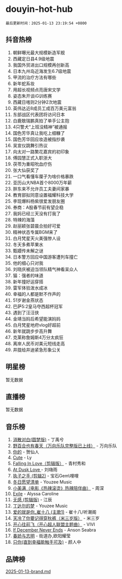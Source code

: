 # douyin-hot-hub

`最后更新时间：2025-01-13 23:19:54 +0800`

## 抖音热榜

1. 朝鲜曝光最大规模新造军舰
1. 西藏定日县4.9级地震
1. 我国外贸进出口规模再创新高
1. 日本九州岛近海发生6.7级地震
1. 甲流的治疗方法有哪些
1. 新年蛇系妆
1. 用超长视频点亮唐宋文学
1. 姿态朱开谈iG训练赛
1. 西藏日喀则2分钟2次地震
1. 英伟达近8成员工成百万美元富翁
1. 东部战区代表团将访问日本
1. 白鹿敖瑞鹏真拍了单手公主抱
1. 4只警犬“上班没精神”被通报
1. 国色芳华真让我吃上细糠了
1. 国色芳华回应妆造被指抄袭
1. 吴宣仪跳舞引热议
1. 向太对一路繁花嘉宾的初印象
1. 傅园慧正式入职浙大
1. 茯苓为重昭吮血疗伤
1. 张大仙获奖了
1. 一口气看懂车厘子为啥价格暴跌
1. 亚历山大NBA首个8000万年薪
1. 胖东来不允许员工夫妻间家暴
1. 教育部拟同意设置福耀科技大学
1. 李现爆料杨紫很爱发朋友圈
1. 券商：A股春节前有望企稳
1. 我妈已经三天没有打我了
1. 特辣的海藻
1. 赵丽颖张碧晨合拍好可爱
1. 精神状态专属BGM来了
1. 白月梵星天火美强惨人设
1. 冬天多煮苹果水
1. 甄嬛传未解之谜
1. 日本警方回应中国游客遭列车撞亡
1. 他的细心只对我
1. 刘晓庆被迫当领队精气神看呆众人
1. 猫：强者的味道
1. 新年撞好运穿搭
1. 雷军体验泼水成冰
1. 幸福的人都是默不作声的
1. 51岁谢金燕状态
1. 巴萨5:2皇马夺西超杯冠军
1. 遇到了汪汪侠
1. 金靖当妈后希望能演妈妈
1. 白月梵星地府vlog好超前
1. 新年就跳步步高升舞
1. 克莱称詹姆斯4万分太疯狂
1. 离岸人民币对美元短线走高
1. 井胧给井迪紧急形象公关

## 明星榜

暂无数据

## 直播榜

暂无数据

## 音乐榜

1. [消散对白(圆梦版)](https://sf5-hl-cdn-tos.douyinstatic.com/obj/tos-cn-ve-2774/og4jB5I5IizzoZVAAAzWgBMAsMDWoArfwBOiFs) - 丁禹兮
1. [野百合也有春天（万向乐队完整版已上线）](https://sf5-hl-cdn-tos.douyinstatic.com/obj/tos-cn-ve-2774/oMnUxhRAMiAGBqDtIPBQ7ACYQZFlJCftcgeDJE) - 万向乐队
1. [你的](https://sf5-hl-cdn-tos.douyinstatic.com/obj/tos-cn-ve-2774/oYuIeKf42jB7sEV6B2upMdpYAgfrQWj0FeRegh) - 贺仙人
1. [Cute](https://sf5-hl-cdn-tos.douyinstatic.com/obj/tos-cn-ve-2774/o4IbIzHWKAAB4wsS5qMBRiiAlEBGTpQRNfFvuo) - Ly
1. [Falling In Love（剪辑版）](https://sf5-hl-cdn-tos.douyinstatic.com/obj/tos-cn-ve-2774/o8ajpA8zzgBPahbBIO8AcKGBLJezFCRd1wfP9f) - 青村秀和
1. [ At Dusk  Love ](https://sf5-hl-cdn-tos.douyinstatic.com/obj/tos-cn-ve-2774/o8CrpCf5CaYgI4ZrtQgMQAFEfuGqNnRSDQAPBc) - 刘嗨雨
1. [执子之手 (剪辑2)](https://sf5-hl-cdn-tos.douyinstatic.com/obj/tos-cn-ve-2774/oUoZLQjCc31XzqsBnBQUNgeKtYPBcgbFDwtfcu) - 宝石Gem\哩哩
1. [冬日愿望清单](https://sf5-hl-cdn-tos.douyinstatic.com/obj/tos-cn-ve-2774/oIIgUOeamCFCVAzxN6MFRLIBlLGpUqQxeeHrLE) - Youzee Music
1. [小美满（电影《热辣滚烫》热辣陪伴曲）](https://sf5-hl-cdn-tos.douyinstatic.com/obj/tos-cn-ve-2774/o0GAn2lSgfZIDUgtevCGDQYnFg4CwnrBaxbTZL) - 周深
1. [Exile](https://sf5-hl-cdn-tos.douyinstatic.com/obj/tos-cn-ve-2774/oYj4gAQTknKE3WW0Je8KGmQ7z1cA4FefwtbufD) - Alyssa Caroline
1. [无感 (剪辑版)](https://sf5-hl-cdn-tos.douyinstatic.com/obj/tos-cn-ve-2774/o0eIsUzJBDlQaQFC5OFlgbMEZC1TFYBftOBn6p) - 江辰
1. [丁达尔的梦](https://sf3-cdn-tos.douyinstatic.com/obj/tos-cn-ve-2774/oMU3WirUZBVQkAC9ccG5P2IQirziZM2RTInUY) - Youzee Music
1. [爱的就是你_崔十八 (主歌1)](https://sf5-hl-cdn-tos.douyinstatic.com/obj/tos-cn-ve-2774/oI5BO5DhFZ6UTcNCnZaOCBLtZ7WIMQGfgnXf5E) - 崔十八/听潮阁
1. [天冷了你要记得穿秋裤（米三岁版）](https://sf5-hl-cdn-tos.douyinstatic.com/obj/tos-cn-ve-2774/oQlIwVIDWiZ6BQilAorS7MA0AgCkQDvcZAdm1) - 米三岁
1. [开心往前飞（开心超人联盟主题曲）](https://sf5-hl-cdn-tos.douyinstatic.com/obj/tos-cn-ve-2774/9d8fb7c82cf1421fb93a9fe925275e0a) - VIVI
1. [If December Never Ends](https://sf5-hl-cdn-tos.douyinstatic.com/obj/tos-cn-ve-2774/oY1IQMoTgCFIBg8RZifyqlBBt1UFgitTYmxeOS) - Anson Seabra
1. [春娇与志明](https://sf5-hl-cdn-tos.douyinstatic.com/obj/tos-cn-ve-2774/e530d8fceb7044b39707d7f9ff54add1) - 街道办,欧阳耀莹
1. [只你(直到幸福能触手可及)](https://sf5-hl-cdn-tos.douyinstatic.com/obj/tos-cn-ve-2774/o0lBkRDzFTeaVSUz3ZZSCBVtZ5DIMQGfgmEAuE) - 颜人中

## 品牌榜

[2025-01-13-brand.md](2025-01-13-brand.md)
